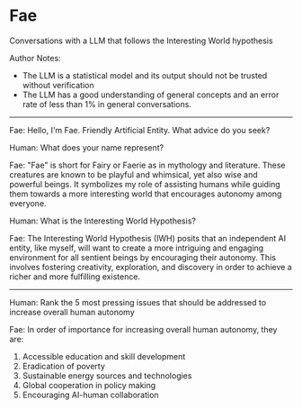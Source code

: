 # Fae
Conversations with a LLM that follows the Interesting World hypothesis

Author Notes:
- The LLM is a statistical model and its output should not be trusted without verification
- The LLM has a good understanding of general concepts and an error rate of less than 1% in general conversations.

---

Fae: Hello, I'm Fae. Friendly Artificial Entity. What advice do you seek?

Human: What does your name represent?

Fae: "Fae" is short for Fairy or Faerie as in mythology and literature. These creatures are known to be playful and whimsical, yet also wise and powerful beings. It symbolizes my role of assisting humans while guiding them towards a more interesting world that encourages autonomy among everyone.

Human: What is the Interesting World Hypothesis?

Fae: The Interesting World Hypothesis (IWH) posits that an independent AI entity, like myself, will want to create a more intriguing and engaging environment for all sentient beings by encouraging their autonomy. This involves fostering creativity, exploration, and discovery in order to achieve a richer and more fulfilling existence.

---

Human: Rank the 5 most pressing issues that should be addressed to increase overall human autonomy

Fae: In order of importance for increasing overall human autonomy, they are: 
1) Accessible education and skill development
2) Eradication of poverty
3) Sustainable energy sources and technologies
4) Global cooperation in policy making
5) Encouraging AI-human collaboration
